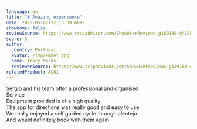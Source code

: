 ```yaml
---
language: en
title: "# Amazing experience"
date: 2023-05-02T12:13:39.609Z
showHome: false
reviewSource: https://www.tripadvisor.com/ShowUserReviews-g189180-d4105907-r888470085-Top_Bike_Tours_Portugal-Porto_Porto_District_Northern_Portugal.html
score: 5
author:
  country: Portugal
  avatar: /img/emmet.jpg
  name: Tracy Marks
  reviewerSource: https://www.tripadvisor.com/ShowUserReviews-g189180-d4105907-r888470085-Top_Bike_Tours_Portugal-Porto_Porto_District_Northern_Portugal.html
relatedProduct: AL01
---
```

Sergio and his team offer a professional and organised\
Service\
Equipment provided is of a high quality\
The app for directions was really good and easy to use\
We really enjoyed a self guided cycle through alentejo\
And would definitely book with them again